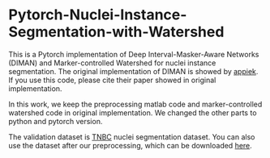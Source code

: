 # Pytorch-Nuclei-Instance-Segmentation-with-Watershed
This is a Pytorch implementation of Deep Interval-Masker-Aware Networks (DIMAN) and Marker-controlled Watershed for nuclei instance segmentation. The original implementation of DIMAN is showed by [appiek](https://github.com/appiek/Nuclei_Segmentation_Experiments_Demo). If you use this code, please cite their paper showed in original implementation.

In this work, we keep the preprocessing matlab code and marker-controlled watershed code in original implementation. We changed the other parts to python and pytorch version.

The validation dataset is [TNBC](https://zenodo.org/record/1175282#.Xnk84G5uKhd) nuclei segmentation dataset. You can also use the dataset after our preprocessing, which can be downloaded [here](https://drive.google.com/file/d/16ajg19swFmvFqkH5sxsdoI3GX4aqjRB6/view?usp=sharing).
